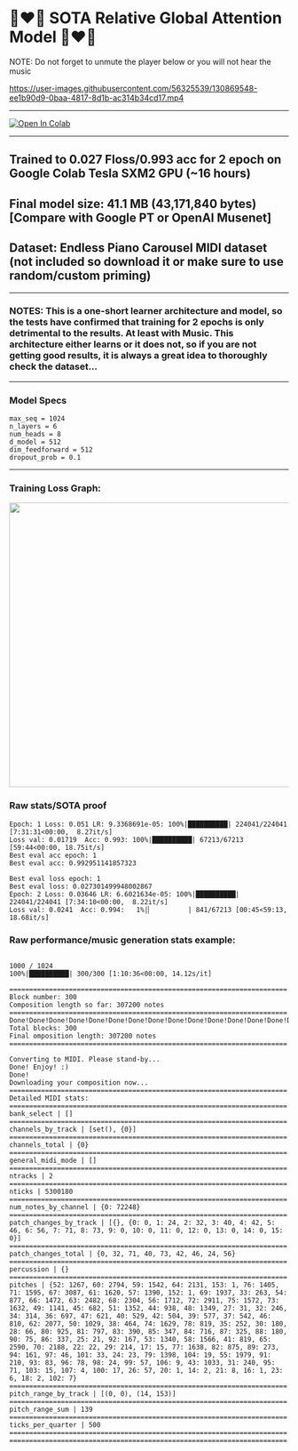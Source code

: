 # 🥰❤️🎁 SOTA Relative Global Attention Model 🎁❤️🥰

NOTE: Do not forget to unmute the player below or you will not hear the music

https://user-images.githubusercontent.com/56325539/130869548-ee1b90d9-0baa-4817-8d1b-ac314b34cd17.mp4

***

[![Open In Colab][colab-badge2]][colab-notebook2]

[colab-notebook2]: <https://colab.research.google.com/github/asigalov61/Optimus-VIRTUOSO/blob/main/Optimus_VIRTUOSO_Relative_Global_Attention_Edition.ipynb>
[colab-badge2]: <https://colab.research.google.com/assets/colab-badge.svg>

***

## Trained to 0.027 Floss/0.993 acc for 2 epoch on Google Colab Tesla SXM2 GPU (~16 hours)

## Final model size: 41.1 MB (43,171,840 bytes) [Compare with Google PT or OpenAI Musenet]

## Dataset: Endless Piano Carousel MIDI dataset (not included so download it or make sure to use random/custom priming)

***

### NOTES: This is a one-short learner architecture and model, so the tests have confirmed that training for 2 epochs is only detrimental to the results. At least with Music. This architecture either learns or it does not, so if you are not getting good results, it is always a great idea to thoroughly check the dataset...

***

### Model Specs

```
max_seq = 1024
n_layers = 6
num_heads = 8
d_model = 512
dim_feedforward = 512
dropout_prob = 0.1

```

***

### Training Loss Graph:

<img width="512" src="https://github.com/asigalov61/Optimus-VIRTUOSO/raw/main/Dataset-Model/Relative-Global-Attention/training-loss.png">

### Raw stats/SOTA proof

```
Epoch: 1 Loss: 0.051 LR: 9.3368691e-05: 100%|██████████| 224041/224041 [7:31:31<00:00,  8.27it/s]
Loss val: 0.01719  Acc: 0.993: 100%|██████████| 67213/67213 [59:44<00:00, 18.75it/s]
Best eval acc epoch: 1
Best eval acc: 0.992951141857323

Best eval loss epoch: 1
Best eval loss: 0.027301499948002867
Epoch: 2 Loss: 0.03646 LR: 6.6021634e-05: 100%|██████████| 224041/224041 [7:34:10<00:00,  8.22it/s]
Loss val: 0.0241  Acc: 0.994:   1%|▏         | 841/67213 [00:45<59:13, 18.68it/s]

```

### Raw performance/music generation stats example:

```

1000 / 1024
100%|██████████| 300/300 [1:10:36<00:00, 14.12s/it]

======================================================================
Block number: 300
Composition length so far: 307200 notes
======================================================================
Done!Done!Done!Done!Done!Done!Done!Done!Done!Done!Done!Done!Done!Done!Done!Done!Done!Done!Done!Done!Done!Done!Done!Done!Done!Done!Done!Done!Done!Done!Done!Done!Done!Done!Done!Done!Done!Done!Done!Done!Done!Done!Done!Done!Done!Done!Done!Done!Done!Done!Done!Done!Done!Done!Done!Done!Done!Done!Done!Done!Done!Done!Done!Done!Done!Done!Done!Done!Done!Done!
Total blocks: 300
Final omposition length: 307200 notes
======================================================================

Converting to MIDI. Please stand-by...
Done! Enjoy! :)
Done!
Downloading your composition now...
======================================================================
Detailed MIDI stats:
======================================================================
bank_select | []
======================================================================
channels_by_track | [set(), {0}]
======================================================================
channels_total | {0}
======================================================================
general_midi_mode | []
======================================================================
ntracks | 2
======================================================================
nticks | 5300180
======================================================================
num_notes_by_channel | {0: 72248}
======================================================================
patch_changes_by_track | [{}, {0: 0, 1: 24, 2: 32, 3: 40, 4: 42, 5: 46, 6: 56, 7: 71, 8: 73, 9: 0, 10: 0, 11: 0, 12: 0, 13: 0, 14: 0, 15: 0}]
======================================================================
patch_changes_total | {0, 32, 71, 40, 73, 42, 46, 24, 56}
======================================================================
percussion | {}
======================================================================
pitches | {52: 1267, 60: 2794, 59: 1542, 64: 2131, 153: 1, 76: 1405, 71: 1595, 67: 3087, 61: 1620, 57: 1390, 152: 1, 69: 1937, 33: 263, 54: 877, 66: 1472, 63: 2482, 68: 2304, 56: 1712, 72: 2911, 75: 1572, 73: 1632, 49: 1141, 45: 682, 51: 1352, 44: 938, 48: 1349, 27: 31, 32: 246, 34: 314, 36: 697, 47: 621, 40: 529, 42: 504, 39: 577, 37: 542, 46: 810, 62: 2077, 50: 1029, 38: 464, 74: 1629, 78: 819, 35: 252, 30: 180, 28: 66, 80: 925, 81: 797, 83: 390, 85: 347, 84: 716, 87: 325, 88: 180, 90: 75, 86: 337, 25: 21, 92: 167, 53: 1340, 58: 1566, 41: 819, 65: 2590, 70: 2188, 22: 22, 29: 214, 17: 15, 77: 1638, 82: 875, 89: 273, 94: 161, 97: 46, 101: 33, 24: 23, 79: 1398, 104: 19, 55: 1979, 91: 210, 93: 83, 96: 78, 98: 24, 99: 57, 106: 9, 43: 1033, 31: 240, 95: 71, 103: 15, 107: 4, 100: 17, 26: 57, 20: 1, 14: 2, 21: 8, 16: 1, 23: 6, 18: 2, 102: 7}
======================================================================
pitch_range_by_track | [(0, 0), (14, 153)]
======================================================================
pitch_range_sum | 139
======================================================================
ticks_per_quarter | 500
======================================================================
======================================================================

```
